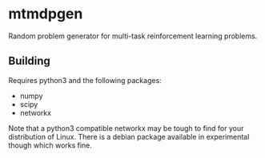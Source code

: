 mtmdpgen
========

Random problem generator for multi-task reinforcement learning problems.

## Building

Requires python3 and the following packages:
- numpy
- scipy
- networkx

Note that a python3 compatible networkx may be tough to find for your
distribution of Linux. There is a debian package available in experimental
though which works fine.
